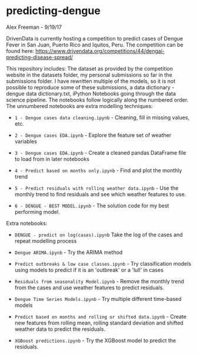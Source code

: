 # predicting-dengue
Alex Freeman - 9/19/17

DrivenData is currently hosting a competition to predict cases of Dengue Fever in San Juan, Puerto Rico and Iquitos, Peru. The competition can be found here: https://www.drivendata.org/competitions/44/dengai-predicting-disease-spread/

This repository includes: The dataset as provided by the competition website in the datasets folder, my personal submissions so far in the submissions folder. I have rewritten multiple of the models, so it is not possible to reproduce some of these submissions, a data dictionary - dengue data dictionary.txt, iPython Notebooks going through the data science pipeline.
The notebooks follow logically along the numbered order. The unnumbered notebooks are extra modelling techniques:

* `1 - Dengue cases data cleaning.ipynb` - Cleaning, fill in missing values, etc.

* `2 - Dengue cases EDA.ipynb` - Explore the feature set of weather variables

* `3 - Dengue cases EDA.ipynb` - Create a cleaned pandas DataFrame file to load from in later notebooks

* `4 - Predict based on months only.ipynb` - Find and plot the monthly trend

* `5 - Predict residuals with rolling weather data.ipynb` - Use the monthly trend to find residuals and see which weather features to use.

* `6 - DENGUE - BEST MODEL.ipynb` - The solution code for my best performing model.

Extra notebooks:

* `DENGUE - predict on log(cases).ipynb` Take the log of the cases and repeat modelling process

* `Dengue ARIMA.ipynb` - Try the ARIMA method

* `Predict outbreaks & low case classes.ipynb` - Try classification models using models to predict if it is an 'outbreak' or a 'lull' in cases

* `Residuals from seasonality Model.ipynb` - Remove the monthly trend from the cases and use weather features to predict residuals.

* `Dengue Time Series Models.ipynb` - Try multiple different time-based models

* `Predict based on months and rolling or shifted data.ipynb` - Create new features from rolling mean, rolling standard deviation and shifted weather data to predict the residuals.

* `XGBoost predictions.ipynb` - Try the XGBoost model to predict the residuals.
